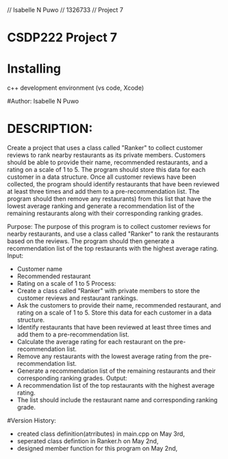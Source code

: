 // Isabelle N Puwo
// 1326733
// Project 7
#  CSDP222 Project 7 


# Installing 
c++ development environment (vs code, Xcode)


#Author:
Isabelle N Puwo 


# DESCRIPTION: 
Create a project that uses a class called "Ranker" to collect customer reviews to rank nearby restaurants as its private members. Customers should be able to provide their name, recommended restaurants, and a rating on a scale of 1 to 5. The program should store this data for each customer in a data structure.
Once all customer reviews have been collected, the program should identify restaurants that have been reviewed at least three times and add them to a pre-recommendation list. The program should then remove any restaurants) from this list that have the lowest average ranking and generate a recommendation list of the remaining restaurants along with their corresponding ranking grades.

Purpose: The purpose of this program is to collect customer reviews for nearby restaurants, and use a class called "Ranker" to rank the restaurants based on the reviews. The program should then generate a recommendation list of the top restaurants with the highest average rating.
Input:
- Customer name
- Recommended restaurant
- Rating on a scale of 1 to 5
Process:
- Create a class called "Ranker" with private members to store the customer reviews and restaurant rankings.
- Ask the  customers to provide their name, recommended restaurant, and rating on a scale of 1 to 5.
Store this data for each customer in a data structure.
- Identify restaurants that have been reviewed at least three times and add them to a pre-recommendation list.
- Calculate the average rating for each restaurant on the pre-recommendation list.
- Remove any restaurants with the lowest average rating from the pre-recommendation list.
- Generate a recommendation list of the remaining restaurants and their corresponding ranking grades.
Output:
- A recommendation list of the top restaurants with the highest average rating.
- The list should include the restaurant name and corresponding ranking grade.


#Version History: 
- created class definition(atrributes) in main.cpp on May 3rd,
- seperated class defintion in Ranker.h on May 2nd,
- designed member function for this program on May 2nd,

